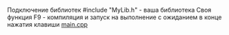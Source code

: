 Подключение библиотек
#include "MyLib.h" - ваша библиотека
Своя функция
F9 - компиляция и запуск на выполнение
с ожиданием в конце нажатия клавиши
[main.cpp](main.cpp)

